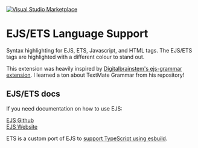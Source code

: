 [![Visual&nbsp;Studio Marketplace](https://img.shields.io/visual-studio-marketplace/v/leonzalion.vscode-ets.svg?label=Visual%20Studio%20Marketplace)](https://marketplace.visualstudio.com/items?itemName=leonzalion.vscode-ets)

# EJS/ETS Language Support

Syntax highlighting for EJS, ETS, Javascript, and HTML tags. The EJS/ETS tags are highlighted with a different colour to stand out.

This extension was heavily inspired by [Digitalbrainstem's ejs-grammar extension](https://github.com/Digitalbrainstem/ejs-grammar). I learned a ton about TextMate Grammar from his repository!

## EJS/ETS docs

If you need documentation on how to use EJS:

[EJS Github](https://github.com/mde/ejs)
\
[EJS Website](https://ejs.co/)

ETS is a custom port of EJS to [support TypeScript using esbuild](https://github.com/leonzalion/ets).

